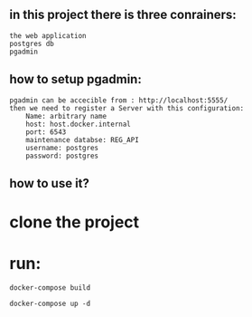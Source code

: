 ## in this project there is three conrainers:
    the web application
    postgres db
    pgadmin

## how to setup pgadmin:
    pgadmin can be accecible from : http://localhost:5555/
    then we need to register a Server with this configuration:
        Name: arbitrary name
        host: host.docker.internal
        port: 6543
        maintenance databse: REG_API
        username: postgres
        password: postgres

## how to use it?

# clone the project

# run:

    docker-compose build

    docker-compose up -d